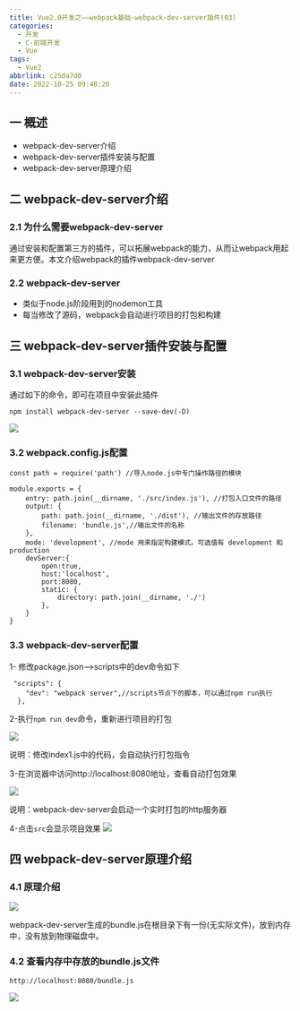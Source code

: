 ```yaml
---
title: Vue2.0开发之——webpack基础-webpack-dev-server插件(03)
categories:
  - 开发
  - C-前端开发
  - Vue
tags:
  - Vue2
abbrlink: c25da7d0
date: 2022-10-25 09:48:20
---
```

## 一 概述

* webpack-dev-server介绍
* webpack-dev-server插件安装与配置
* webpack-dev-server原理介绍

<!--more-->

## 二 webpack-dev-server介绍

### 2.1 为什么需要webpack-dev-server

通过安装和配置第三方的插件，可以拓展webpack的能力，从而让webpack用起来更方便。本文介绍webpack的插件webpack-dev-server

### 2.2 webpack-dev-server

* 类似于node.js阶段用到的nodemon工具
* 每当修改了源码，webpack会自动进行项目的打包和构建

## 三 webpack-dev-server插件安装与配置

### 3.1 webpack-dev-server安装

通过如下的命令，即可在项目中安装此插件

```
npm install webpack-dev-server --save-dev(-D)
```

![][1]

### 3.2 webpack.config.js配置

```
const path = require('path') //导入node.js中专门操作路径的模块

module.exports = {
    entry: path.join(__dirname, './src/index.js'), //打包入口文件的路径
    output: {
        path: path.join(__dirname, './dist'), //输出文件的存放路径
        filename: 'bundle.js',//输出文件的名称
    },
    mode: 'development', //mode 用来指定构建模式。可选值有 development 和 production
    devServer:{
        open:true,
        host:'localhost',
        port:8080,
        static: {
            directory: path.join(__dirname, './')
        },
    }
}
```

### 3.3 webpack-dev-server配置

1- 修改package.json—>scripts中的dev命令如下

```
 "scripts": {
    "dev": "webpack server",//scripts节点下的脚本，可以通过npm run执行
  },
```

2-执行`npm run dev`命令，重新进行项目的打包

![][2]

说明：修改index1.js中的代码，会自动执行打包指令

3-在浏览器中访问http://localhost:8080地址，查看自动打包效果

![][3]

说明：webpack-dev-server会启动一个实时打包的http服务器

4-点击`src`会显示项目效果
![][4]

## 四 webpack-dev-server原理介绍

### 4.1 原理介绍
![][5]

webpack-dev-server生成的bundle.js在根目录下有一份(无实际文件)，放到内存中，没有放到物理磁盘中。

### 4.2 查看内存中存放的bundle.js文件

```
http://localhost:8080/bundle.js
```

![][6]


[00]:https://www.webpackjs.com/guides/development/#%E4%BD%BF%E7%94%A8-webpack-dev-server
[1]:https://cdn.staticaly.com/gh/PGzxc/CDN/master/blog-vue/vue02-03-webpack-dev-server-install.png
[2]:https://cdn.staticaly.com/gh/PGzxc/CDN/master/blog-vue/vue02-03-webpack-dev-server-run-dev.png
[3]:https://cdn.staticaly.com/gh/PGzxc/CDN/master/blog-vue/vue02-03-webpack-dev-server-run-preview.png
[4]:https://cdn.staticaly.com/gh/PGzxc/CDN/master/blog-vue/vue02-03-webpack-dev-server-run-preview-src.png
[5]:https://cdn.staticaly.com/gh/PGzxc/CDN/master/blog-vue/vue02-03-webpack-dev-server-root-bundle.png
[6]:https://cdn.staticaly.com/gh/PGzxc/CDN/master/blog-vue/vue02-03-webpack-dev-server-root-bundle-view.png